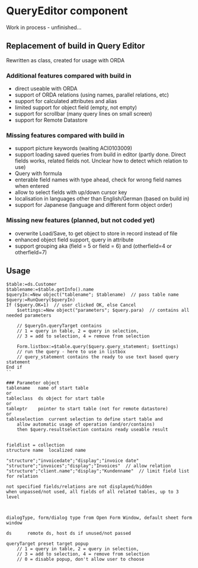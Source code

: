 # QueryEditor component

Work in process - unfinished...

## Replacement of build in Query Editor

Rewritten as class, created for usage with ORDA

### Additional features compared with build in
- direct useable with ORDA
- support of ORDA relations (using names, parallel relations, etc)
- support for calculated attributes and alias
- limited support for object field (empty, not empty)
- support for scrollbar (many query lines on small screen)
- support for Remote Datastore

### Missing features compared with build in
- support picture keywords (waiting ACI0103009)
- support loading saved queries from build in editor (partly done. Direct fields works, related fields not. Unclear how to detect which relation to use)
- Query with formula
- enterable field names with type ahead, check for wrong field names when entered
- allow to select fields with up/down cursor key
- localisation in languages other than English/German (based on build in)
- support for Japanese (language and different form object order)


### Missing new features (planned, but not coded yet)
- overwrite Load/Save, to get object to store in record instead of file
- enhanced object field support, query in attribute
- support grouping aka (field = 5 or field = 6) and (otherfield=4 or otherfield=7)


## Usage
```
$table:=ds.Customer
$tablename:=$table.getInfo().name
$queryIn:=New object("tablename"; $tablename)  // pass table name
$query:=RunQuery($queryIn)
If ($query.OK=1)  // user clicked OK, else Cancel
	$settings:=New object("parameters"; $query.para)  // contains all needed parameters
	
	// $queryIn.queryTarget contains
	// 1 = query in table, 2 = query in selection, 
	// 3 = add to selection, 4 = remove from selection
	
	Form.listbox:=$table.query($query.query_statement; $settings)
	// run the query - here to use in listbox
	// query_statement contains the ready to use text based query statement
End if 
``

### Parameter object
tablename	name of start table
or
tableclass  ds object for start table
or
tableptr    pointer to start table (not for remote datastore)
or
tableselection	current selection to define start table and 
	allow automatic usage of operation (and/or/contains)
	then $query.resultselection contains ready useable result


fieldlist = collection
structure name	localized name 

"structure";"invoicedate";"display";"invoice date"
"structure";"invoices";"display";"Invoices"  // allow relation   
"structure";"client.name";"display";"Kundenname"  // limit field list for relation 

not specified fields/relations are not displayed/hidden
when unpassed/not used, all fields of all related tables, up to 3 level



dialogType, form/dialog type from Open Form Window, default sheet form window

ds		remote ds, host ds if unused/not passed

queryTarget preset target popup
	// 1 = query in table, 2 = query in selection, 
	// 3 = add to selection, 4 = remove from selection
	// 0 = disable popup, don't allow user to choose
	
